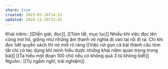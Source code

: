 ```yaml
---
share: true
created: 2023-05-26T14:51
updated: 2024-11-26T22:01
---
```

Khái niệm:: [[Diễn giải, đọc]], [[Tóm tắt, mục lục]]
Nhiều khi việc đọc lên cũng mơ hồ, giống như những âm thanh vô nghĩa đi vào tai rồi đi ra. Chỉ khi đọc hết quyển sách thì nó mới rõ ràng
[[Việc rút gọn cả bài thành câu tóm tắt chỉ có tác dụng khi mình hiểu dược những khái niệm quan trọng trong bài]] 
[[Ta hiểu một đoạn 100 chữ nếu có không quá 3 từ không biết]]
Nguồn:: [[Tự ngẫm nghĩ, trải nghiệm]]
